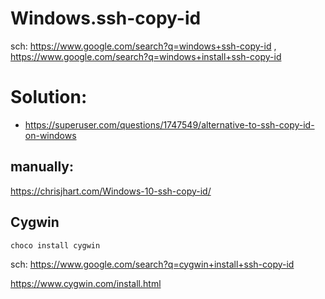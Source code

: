 # Windows.ssh-copy-id
sch: https://www.google.com/search?q=windows+ssh-copy-id , https://www.google.com/search?q=windows+install+ssh-copy-id

# Solution:
- https://superuser.com/questions/1747549/alternative-to-ssh-copy-id-on-windows

## manually:
https://chrisjhart.com/Windows-10-ssh-copy-id/

## Cygwin
```
choco install cygwin
```
sch: https://www.google.com/search?q=cygwin+install+ssh-copy-id

https://www.cygwin.com/install.html
